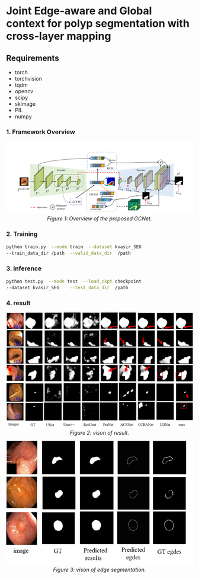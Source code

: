 #  Joint Edge-aware and Global context for polyp segmentation with cross-layer mapping


##  Requirements

* torch
* torchvision 
* tqdm
* opencv
* scipy
* skimage
* PIL
* numpy
### 1. Framework Overview

<p align="center">
    <img src="imgs/NETWORK.png"/> <br />
    <em> 
    Figure 1: Overview of the proposed GCNet.
    </em>
</p>

### 2. Training

```bash
python train.py  --mode train  --dataset kvasir_SEG  
--train_data_dir /path  --valid_data_dir  /path
```

###  3. Inference

```bash
python test.py  --mode test  --load_ckpt checkpoint 
--dataset kvasir_SEG    --test_data_dir  /path
```
###  4. result
<p align="center">
    <img src="imgs/result1.png"/> <br />
    <em> 
    Figure 2: vison of result.
    </em>
</p>
<p align="center">
    <img src="imgs/vison_edge.png"/> <br />
    <em> 
    Figure 3: vison of edge segmentation.
    </em>
</p>

